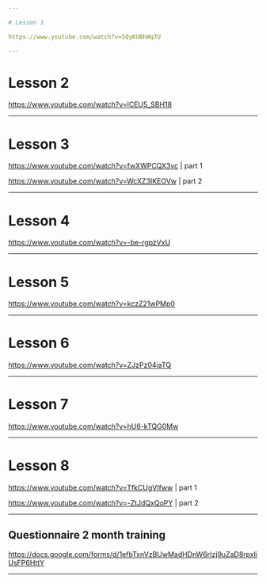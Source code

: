 ```yaml
---

# Lesson 1

https://www.youtube.com/watch?v=SQyKUBhWq7U

---
```


# Lesson 2

https://www.youtube.com/watch?v=lCEU5_SBH18

---

# Lesson 3

https://www.youtube.com/watch?v=fwXWPCQX3vc | part 1

https://www.youtube.com/watch?v=WcXZ3IKEOVw | part 2

---

# Lesson 4

https://www.youtube.com/watch?v=-be-rgpzVxU

---

# Lesson 5

https://www.youtube.com/watch?v=kczZ21wPMp0

---

# Lesson 6

https://www.youtube.com/watch?v=ZJzPz04jaTQ

--- 

# Lesson 7

https://www.youtube.com/watch?v=hU6-kTQG0Mw

---

# Lesson 8

https://www.youtube.com/watch?v=TfkCUgVIfww | part 1

https://www.youtube.com/watch?v=-ZtJdQxQoPY | part 2

---

## Questionnaire 2 month training

https://docs.google.com/forms/d/1efbTxnVzBUwMadHDnW6rIzj9uZaD8rpxliUsFP6HttY

---
